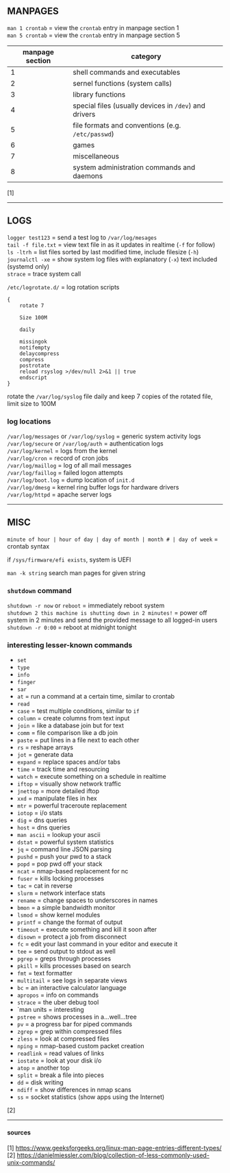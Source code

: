
## MANPAGES

`man 1 crontab` = view the `crontab` entry in manpage section 1  
`man 5 crontab` = view the `crontab` entry in manpage section 5

| manpage section     | category                                              |
|---------------------|-------------------------------------------------------|
| 1	              | shell commands and executables                        |
| 2                   |	sernel functions (system calls)                       |
| 3                   |	library functions                                     |
| 4                   |	special files (usually devices in `/dev`) and drivers |
| 5	              | file formats and conventions (e.g. `/etc/passwd`)     |
| 6	              | games                                                 |
| 7	              | miscellaneous                                         |
| 8	              | system administration commands and daemons            |

[1]

---
## LOGS

`logger test123`   = send a test log to `/var/log/mesages`  
`tail -f file.txt` = view text file in as it updates in realtime (`-f` for follow)  
`ls -ltrh`         = list files sorted by last modified time, include filesize (`-h`)  
`journalctl -xe`   = show system log files with explanatory (`-x`) text included (systemd only)  
`strace`           = trace system call


`/etc/logrotate.d/` = log rotation scripts 
```
{ 
    rotate 7 

    Size 100M 

    daily 

    missingok 
    notifempty 
    delaycompress 
    compress 
    postrotate 
    reload rsyslog >/dev/null 2>&1 || true 
    endscript 
}
```
rotate the `/var/log/syslog` file daily and keep 7 copies of the rotated file, limit size to 100M 

### log locations

`/var/log/messages` or `/var/log/syslog` = generic system activity logs  
`/var/log/secure` or `/var/log/auth`     = authentication logs  
`/var/log/kernel`                        = logs from the kernel  
`/var/log/cron`                          = record of cron jobs  
`/var/log/maillog`                       = log of all mail messages  
`/var/log/faillog`                       = failed logon attempts  
`/var/log/boot.log`                      = dump location of `init.d`  
`/var/log/dmesg`                         = kernel ring buffer logs for hardware drivers  
`/var/log/httpd`                         = apache server logs


---
## MISC

`minute of hour | hour of day | day of month | month # | day of week` = crontab syntax 

if `/sys/firmware/efi exists`, system is UEFI 

`man -k string` search man pages for given string 

### `shutdown` command

`shutdown -r now` or `reboot`                            = immediately reboot system  
`shutdown 2 this machine is shutting down in 2 minutes!` = power off system in 2 minutes and send the provided message to all logged-in users  
`shutdown -r 0:00`                                       = reboot at midnight tonight

### interesting lesser-known commands

- `set` 
- `type`
- `info`  
- `finger`
- `sar` 
- `at`        = run a command at a certain time, similar to crontab
- `read` 
- `case`      = test multiple conditions, similar to `if`
- `column`    = create columns from text input  
- `join`      = like a database join but for text    
- `comm`      = file comparison like a db join    
- `paste`     = put lines in a file next to each other    
- `rs`        = reshape arrays    
- `jot`       = generate data    
- `expand`    = replace spaces and/or tabs    
- `time`      = track time and resourcing    
- `watch`     = execute something on a schedule in realtime    
- `iftop`     = visually show network traffic    
- `jnettop`   = more detailed iftop    
- `xxd`       = manipulate files in hex    
- `mtr`       = powerful traceroute replacement    
- `iotop`     = i/o stats    
- `dig`       = dns queries    
- `host`      = dns queries    
- `man ascii` = lookup your ascii    
- `dstat`     = powerful system statistics    
- `jq`        = command line JSON parsing    
- `pushd`     = push your pwd to a stack    
- `popd`      = pop pwd off your stack    
- `ncat`      = nmap-based replacement for nc    
- `fuser`     = kills locking processes    
- `tac`       = cat in reverse    
- `slurm`     = network interface stats    
- `rename`    = change spaces to underscores in names    
- `bmon`      = a simple bandwidth monitor    
- `lsmod`     = show kernel modules    
- `printf`    = change the format of output    
- `timeout`   = execute something and kill it soon after    
- `disown`    = protect a job from disconnect    
- `fc`        = edit your last command in your editor and execute it    
- `tee`       = send output to stdout as well    
- `pgrep`     = greps through processes    
- `pkill`     = kills processes based on search    
- `fmt`       = text formatter    
- `multitail` = see logs in separate views    
- `bc`        = an interactive calculator language    
- `apropos`   = info on commands    
- `strace`    = the uber debug tool    
- `man units  = interesting    
- `pstree`    = shows processes in a…well…tree    
- `pv`        = a progress bar for piped commands    
- `zgrep`     = grep within compressed files    
- `zless`     = look at compressed files    
- `nping`     = nmap-based custom packet creation    
- `readlink`  = read values of links    
- `iostate`   = look at your disk i/o    
- `atop`      = another top    
- `split`     = break a file into pieces    
- `dd`        = disk writing    
- `ndiff`     = show differences in nmap scans    
- `ss`        = socket statistics (show apps using the Internet)    

[2]

---
#### sources    

[1] https://www.geeksforgeeks.org/linux-man-page-entries-different-types/  
[2] https://danielmiessler.com/blog/collection-of-less-commonly-used-unix-commands/  

